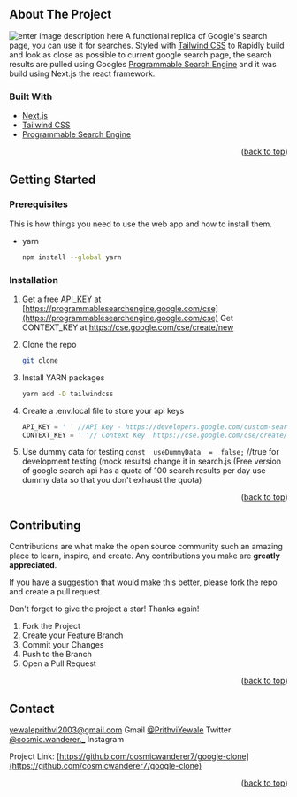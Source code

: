 


<!-- ABOUT THE PROJECT -->
## About The Project

![enter image description here](https://i.imgur.com/rZGgsqr.png)
A  functional replica of Google's search page, you can use it for searches. Styled with <a href="https://tailwindcss.com/">Tailwind CSS</a> to  Rapidly build and look as close as possible to current google search page, the search results are pulled using Googles <a href="https://developers.google.com/custom-search">Programmable Search Engine</a> and it was build using <a herf="https://nextjs.org/">Next.js </a>the react framework. 





### Built With


* [Next.js](https://nextjs.org/)
* [Tailwind CSS](https://tailwindcss.com/)
* [Programmable Search Engine](https://programmablesearchengine.google.com/about/)



<p align="right">(<a href="#top">back to top</a>)</p>



<!-- GETTING STARTED -->
## Getting Started



### Prerequisites

This is how things you need to use the web app and how to install them.
* yarn
  ```sh
  npm install --global yarn
### Installation



1. Get a free API_KEY at [https://programmablesearchengine.google.com/cse](https://programmablesearchengine.google.com/cse)
Get CONTEXT_KEY at https://cse.google.com/cse/create/new


3. Clone the repo
   ```sh
   git clone  
   ```
4. Install YARN packages
   ```sh
   yarn add -D tailwindcss
5. Create a .env.local file to store your api keys
   ```js
   API_KEY = ' ' //API Key - https://developers.google.com/custom-search/v1/using_rest
   CONTEXT_KEY = ' '// Context Key  https://cse.google.com/cse/create/new
6. Use dummy data for testing
  `const  useDummyData  =  false;`
  //true for development testing (mock results) change it in search.js
  (Free version of google search api has a quota of 100 search results per day  use dummy data so that you don't exhaust the quota)

<p align="right">(<a href="#top">back to top</a>)</p>







<!-- CONTRIBUTING -->
## Contributing

Contributions are what make the open source community such an amazing place to learn, inspire, and create. Any contributions you make are **greatly appreciated**.

If you have a suggestion that would make this better, please fork the repo and create a pull request. 

Don't forget to give the project a star! Thanks again!

1. Fork the Project
2. Create your Feature Branch
3. Commit your Changes 
5. Push to the Branch 
6. Open a Pull Request

<p align="right">(<a href="#top">back to top</a>)</p>





<!-- CONTACT -->
## Contact
  yewaleprithvi2003@gmail.com Gmail
 [@PrithviYewale](https://twitter.com/PrithviYewale) Twitter
 [@cosmic.wanderer._](https://www.instagram.com/cosmic.wanderer._/) Instagram
 
                    

         

Project Link: [https://github.com/cosmicwanderer7/google-clone](https://github.com/cosmicwanderer7/google-clone)

<p align="right">(<a href="#top">back to top</a>)</p>




